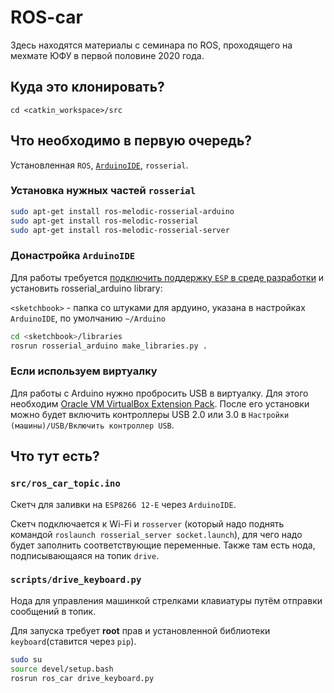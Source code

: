 # ROS-car

Здесь находятся материалы с семинара по ROS, проходящего на мехмате ЮФУ в первой половине 2020 года.

## Куда это клонировать?

`cd <catkin_workspace>/src`

## Что необходимо в первую очередь?

Установленная `ROS`, [`ArduinoIDE`](https://www.arduino.cc/en/Main/Software), `rosserial`.

### Установка нужных частей `rosserial`
```bash
sudo apt-get install ros-melodic-rosserial-arduino
sudo apt-get install ros-melodic-rosserial
sudo apt-get install ros-melodic-rosserial-server
```

### Донастройка `ArduinoIDE`

Для работы требуется [подключить поддержку `ESP` в среде разработки](https://habr.com/ru/post/371853/) и установить rosserial_arduino library:

`<sketchbook>` - папка со штуками для ардуино, указана в настройках `ArduinoIDE`, по умолчанию `~/Arduino`

```bash
cd <sketchbook>/libraries
rosrun rosserial_arduino make_libraries.py .
```


### Если используем виртуалку

Для работы с Arduino нужно пробросить USB в виртуалку. Для этого необходим [Oracle VM VirtualBox Extension Pack](https://www.virtualbox.org/wiki/Downloads).
После его установки можно будет включить контроллеры USB 2.0 или 3.0 в `Настройки (машины)/USB/Включить контроллер USB`.


## Что тут есть?

### `src/ros_car_topic.ino`

Скетч для заливки на `ESP8266 12-E` через `ArduinoIDE`.

Скетч подключается к Wi-Fi и `rosserver` (который надо поднять командой `roslaunch rosserial_server socket.launch`), для чего надо будет заполнить соответствующие переменные. Также там есть нода, подписывающаяся на топик `drive`.

### `scripts/drive_keyboard.py`

Нода для управления машинкой стрелками клавиатуры путём отправки сообщений в топик.

Для запуска требует **root** прав и установленной библиотеки `keyboard`(ставится через `pip`).

```bash
sudo su
source devel/setup.bash
rosrun ros_car drive_keyboard.py
```